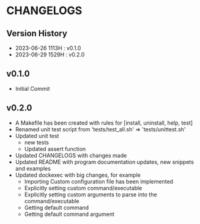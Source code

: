 # CHANGELOGS

## Version History
+ 2023-06-26 1113H : v0.1.0 
+ 2023-06-29 1529H : v0.2.0

## v0.1.0
- Initial Commit

## v0.2.0
- A Makefile has been created with rules for [install, uninstall, help, test]
- Renamed unit test script from 'tests/test_all.sh' => 'tests/unittest.sh'
- Updated unit test 
    - new tests
    - Updated assert function
- Updated CHANGELOGS with changes made
- Updated README with program documentation updates, new snippets and examples
- Updated dockexec with big changes, for example
    - Importing Custom configuration file has been implemented
    - Explicitly setting custom command/executable
    - Explicitly setting custom arguments to parse into the command/executable
    - Getting default command
    - Getting default command argument

